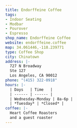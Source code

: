 ```yaml
---
title: Endorffeine Coffee
tags:
- Indoor Seating
- Modbar
- Pourover
- Espresso
shop_name: Endorffeine Coffee
website: endorffeine.coffee
map: 34.061446,-118.239771
type: Coffee Shop
city: Chinatown
address: |-
  727 N Broadway
  Ste 127
  Los Angeles, CA 90012
phone: "(415) 322-0918"
hours: |-
  | Days   | Time   |
  | ------ | ------ |
  | Wednesday-Monday | 8a-6p |
  | *Tuesday* | *Closed* |
coffee: |-
  Heart Coffee Roasters
  and a guest roaster
---
```


